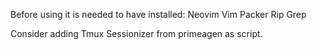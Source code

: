 Before using it is needed to have installed:
Neovim
Vim
Packer
Rip Grep

Consider adding Tmux Sessionizer from primeagen as script.
